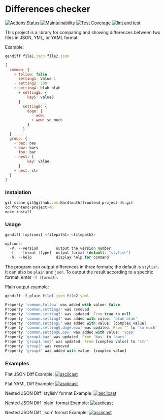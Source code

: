 # Differences checker
[![Actions Status](https://github.com/Hardtmuth/frontend-project-46/actions/workflows/hexlet-check.yml/badge.svg)](https://github.com/Hardtmuth/frontend-project-46/actions) [![Maintainability](https://api.codeclimate.com/v1/badges/8bda569837a8572dbf34/maintainability)](https://codeclimate.com/github/Hardtmuth/frontend-project-46/maintainability) [![Test Coverage](https://api.codeclimate.com/v1/badges/8bda569837a8572dbf34/test_coverage)](https://codeclimate.com/github/Hardtmuth/frontend-project-46/test_coverage) [![lint and test](https://github.com/Hardtmuth/frontend-project-46/actions/workflows/lint%20and%20test.yml/badge.svg)](https://github.com/Hardtmuth/frontend-project-46/actions/workflows/lint%20and%20test.yml)

This project is a library for comparing and showing differences between two files in JSON, YML, or YAML format.

Example:

```js
gendiff file1.json file2.json

{
  common: {
    + follow: false
      setting1: Value 1
    - setting2: 200
    + setting4: blah blah
      + setting5: {
          key5: value5
      }
        setting6: {
          doge: {
            - wow:
            + wow: so much
          }
        }
  }
  group: {
    - baz: bas
    + baz: bars
      foo: bar
    - nest: {
          key: value
      }
    + nest: str
  }
}
```
### Instalation

```js
git clone git@github.com:Hardtmuth/frontend-project-46.git
cd frontend-project-46
make install
```

### Usage
```js
gendiff [options] <filepath1> <filepath2>
```
```js
options:
  -V, --version        output the version number
  -f, --format [type]  output format (default: "stylish")
  -h, --help           display help for command
```
The program can output differences in three formats; the default is `stylish`. It can also be `plain` and `json`. To output the result according to a specific format, enter `-f [format]`.

Plain output example:
```js
gendiff -f plain file1.json file2.yaml

Property 'common.follow' was added with value: false
Property 'common.setting2' was removed
Property 'common.setting3' was updated. From true to null
Property 'common.setting4' was added with value: 'blah blah'
Property 'common.setting5' was added with value: [complex value]
Property 'common.setting6.doge.wow' was updated. From '' to 'so much'
Property 'common.setting6.ops' was added with value: 'vops'
Property 'group1.baz' was updated. From 'bas' to 'bars'
Property 'group1.nest' was updated. From [complex value] to 'str'
Property 'group2' was removed
Property 'group3' was added with value: [complex value]
```

### Examples

Flat JSON Diff Example:
[![asciicast](https://asciinema.org/a/633085.svg)](https://asciinema.org/a/633085)

Flat YAML Diff Example:
[![asciicast](https://asciinema.org/a/634082.svg)](https://asciinema.org/a/634082)

Nested JSON Diff 'stylish' format Example:
[![asciicast](https://asciinema.org/a/636579.svg)](https://asciinema.org/a/636579)

Nested JSON Diff 'plain' format Example:
[![asciicast](https://asciinema.org/a/636814.svg)](https://asciinema.org/a/636814)

Nested JSON Diff 'json' format Example:
[![asciicast](https://asciinema.org/a/641255.svg)](https://asciinema.org/a/641255)
